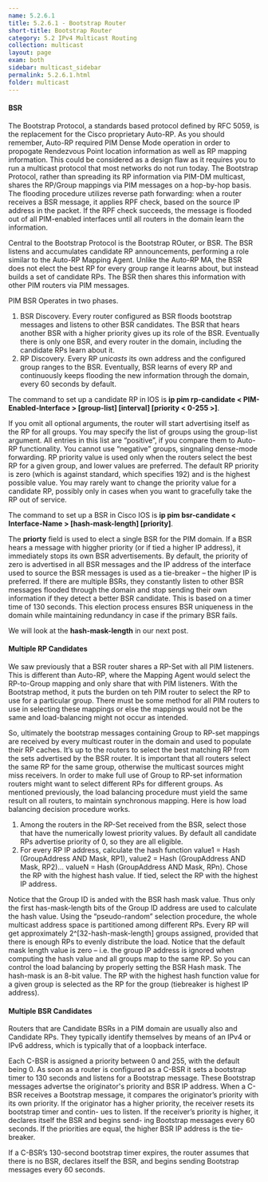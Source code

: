 ```yaml
---
name: 5.2.6.1
title: 5.2.6.1 - Bootstrap Router
short-title: Bootstrap Router
category: 5.2 IPv4 Multicast Routing
collection: multicast
layout: page
exam: both
sidebar: multicast_sidebar
permalink: 5.2.6.1.html
folder: multicast
---
```

#### BSR
The Bootstrap Protocol, a standards based protocol defined by RFC 5059, is the replacement for the Cisco proprietary Auto-RP. As you should remember, Auto-RP required PIM Dense Mode operation in order to propogate Rendezvous Point location information as well as RP mapping information. This could be considered as a design flaw as it requires you to run a multicast protocol that most networks do not run today. The Bootstrap Protocol, rather than spreading its RP information via PIM-DM multicast, shares the RP/Group mappings via PIM messages on a hop-by-hop basis. The flooding procedure utilizes reverse path forwarding: when a router receives a BSR message, it applies RPF check, based on the source IP address in the packet. If the RPF check succeeds, the message is flooded out of all PIM-enabled interfaces until all routers in the domain learn the information.

Central to the Bootstrap Protocol is the Bootstrap ROuter, or BSR. The BSR listens and accumulates candidate RP announcements, performing a role similar to the Auto-RP Mapping Agent. Unlike the Auto-RP MA, the BSR does not elect the best RP for every group range it learns about, but instead builds a set of candidate RPs. The BSR then shares this information with other PIM routers via PIM messages.

PIM BSR Operates in two phases.
1. BSR Discovery. Every router configured as BSR floods bootstrap messages and listens to other BSR candidates. The BSR that hears another BSR with a higher priority gives up its role of the BSR. Eventually there is only one BSR, and every router in the domain, including the candidate RPs learn about it.
2. RP Discovery. Every RP *unicasts* its own address and the configured group ranges to the BSR. Eventually, BSR learns of every RP and continuously keeps flooding the new information through the domain, every 60 seconds by default.

The command to set up a candidate RP in IOS is **ip pim rp-candidate \< PIM-Enabled-Interface \> \[group-list\] \[interval\] \[priority \< 0-255 \>\]**.

If you omit all optional arguments, the router will start advertising itself as the RP for all groups. You may specify the list of groups using the group-list argument. All entries in this list are “positive”, if you compare them to Auto-RP functionality. You cannot use “negative” groups, singnaling dense-mode forwarding. RP priority value is used only when the routers select the best RP for a given group, and lower values are preferred. The default RP priority is zero (which is against standard, which specifies 192) and is the highest possible value. You may rarely want to change the priority value for a candidate RP, possibly only in cases when you want to gracefully take the RP out of service.


The command to set up a BSR in Cisco IOS is **ip pim bsr-candidate \< Interface-Name \> \[hash-mask-length\] \[priority\]**.

The **priorty** field is used to elect a single BSR for the PIM domain. If a BSR hears a message with higgher priority (or if tied a higher IP address), it immediately stops its own BSR advertisements. By default, the priority of zero is advertised in all BSR messages and the IP address of the interface used to source the BSR messages is used as a tie-breaker – the higher IP is preferred. If there are multiple BSRs, they constantly listen to other BSR messages flooded through the domain and stop sending their own information if they detect a better BSR candidate. This is based on a timer time of 130 seconds. This election process ensures BSR uniqueness in the domain while maintaining redundancy in case if the primary BSR fails.

We will look at the **hash-mask-length** in our next post.
#### Multiple RP Candidates
We saw previously that a BSR router shares a RP-Set with all PIM listeners. This is different than Auto-RP, where the Mapping Agent would select the RP-to-Group mapping and only share that with PIM listeners. With the Bootstrap method, it puts the burden on teh PIM router to select the RP to use for a particular group. There must be some method for all PIM routers to use in selecting these mappings or else the mappings would not be the same and load-balancing might not occur as intended.

So, ultimately the bootstrap messages containing Group to RP-set mappings are received by every multicast router in the domain and used to populate their RP caches. It’s up to the routers to select the best matching RP from the sets advertised by the BSR router. It is important that all routers select the same RP for the same group, otherwise the multicast sources might miss receivers. In order to make full use of Group to RP-set information routers might want to select different RPs for different groups. As mentioned previously, the load balancing procedure must yield the same result on all routers, to maintain synchronous mapping. Here is how load balancing decision procedure works.

1. Among the routers in the RP-Set received from the BSR, select those that have the numerically lowest priority values. By default all candidate RPs advertise priority of 0, so they are all eligible.
2. For every RP IP address, calculate the hash function value1 = Hash (GroupAddress AND Mask, RP1), value2 = Hash (GroupAddress AND Mask, RP2)... valueN = Hash (GroupAddress AND Mask, RPn). Chose the RP with the highest hash value. If tied, select the RP with the highest IP address.

Notice that the Group ID is anded with the BSR hash mask value. Thus only the first has-mask-length bits of the Group ID address are used to calculate the hash value. Using the “pseudo-random” selection procedure, the whole multicast address space is partitioned among different RPs. Every RP will get approximately 2^[32-hash-mask-length] groups assigned, provided that there is enough RPs to evenly distribute the load. Notice that the default mask length value is zero – i.e. the group IP address is ignored when computing the hash value and all groups map to the same RP. So you can control the load balancing by properly setting the BSR Hash mask. The hash-mask is an 8-bit value. The RP with the highest hash function value for a given group is selected as the RP for the group (tiebreaker is highest IP address).
#### Multiple BSR Candidates
Routers that are Candidate BSRs in a PIM domain are usually also and Candidate RPs. They typically identify themselves by means of an IPv4 or IPv6 address, which is typically that of a loopback interface.

Each C-BSR is assigned a priority between 0 and 255, with the default being 0. As soon as a router is configured as a C-BSR it sets a bootstrap timer to 130 seconds and listens for a Bootstrap message. These Bootstrap messages advertse the originator's priority and BSR IP address. When a C-BSR receives a Bootstrap message, it compares the originator’s priority with its own priority. If the originator has a higher priority, the receiver resets its bootstrap timer and contin- ues to listen. If the receiver’s priority is higher, it declares itself the BSR and begins send- ing Bootstrap messages every 60 seconds. If the priorities are equal, the higher BSR IP address is the tie-breaker.

If a C-BSR’s 130-second bootstrap timer expires, the router assumes that there is no BSR, declares itself the BSR, and begins sending Bootstrap messages every 60 seconds.
